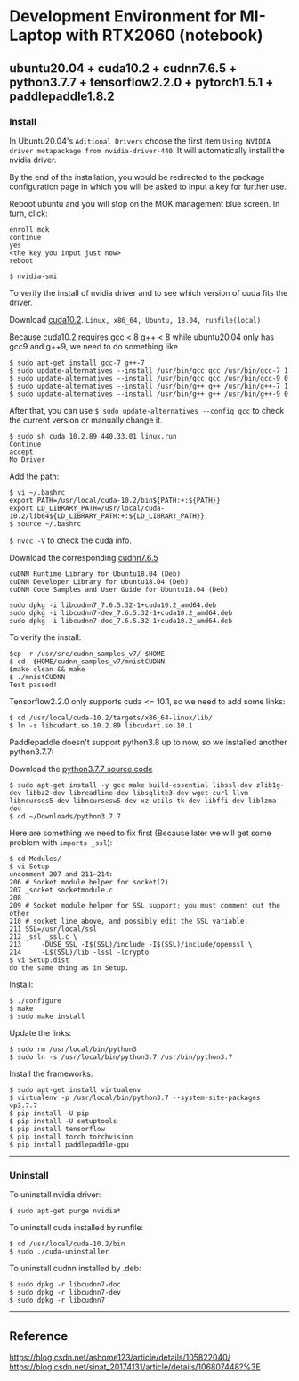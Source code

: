 # Development Environment for MI-Laptop with RTX2060 (notebook)
## ubuntu20.04 + cuda10.2 + cudnn7.6.5 + python3.7.7 + tensorflow2.2.0 + pytorch1.5.1 + paddlepaddle1.8.2

### Install
In Ubuntu20.04's `Aditional Drivers` choose the first item `Using NVIDIA driver metapackage from nvidia-driver-440`.
It will automatically install the nvidia driver.

By the end of the installation, you would be redirected to the package configuration page in which 
you will be asked to input a key for further use.

Reboot ubuntu and you will stop on the MOK management blue screen.
In turn, click:
```
enroll mok
continue
yes
<the key you input just now>
reboot
```

```
$ nvidia-smi
```
To verify the install of nvidia driver and to see which version of cuda fits the driver.

Download [cuda10.2](https://developer.nvidia.com/cuda-toolkit-archive).
`Linux, x86_64, Ubuntu, 18.04, runfile(local)`

Because cuda10.2 requires gcc < 8 g++ < 8 while ubuntu20.04 only has gcc9 and g++9, we need to do something like
```
$ sudo apt-get install gcc-7 g++-7
$ sudo update-alternatives --install /usr/bin/gcc gcc /usr/bin/gcc-7 1
$ sudo update-alternatives --install /usr/bin/gcc gcc /usr/bin/gcc-9 0
$ sudo update-alternatives --install /usr/bin/g++ g++ /usr/bin/g++-7 1
$ sudo update-alternatives --install /usr/bin/g++ g++ /usr/bin/g++-9 0
```
After that, you can use
`$ sudo update-alternatives --config gcc`
to check the current version or manually change it.


```
$ sudo sh cuda_10.2.89_440.33.01_linux.run
Continue
accept
No Driver
```
Add the path:
```
$ vi ~/.bashrc
export PATH=/usr/local/cuda-10.2/bin${PATH:+:${PATH}}
export LD_LIBRARY_PATH=/usr/local/cuda-10.2/lib64${LD_LIBRARY_PATH:+:${LD_LIBRARY_PATH}}
$ source ~/.bashrc
```
`$ nvcc -V` to check the cuda info.

Download the corresponding [cudnn7.6.5](https://developer.nvidia.com/rdp/cudnn-download)
```
cuDNN Runtime Library for Ubuntu18.04 (Deb)
cuDNN Developer Library for Ubuntu18.04 (Deb)
cuDNN Code Samples and User Guide for Ubuntu18.04 (Deb)
```
```
sudo dpkg -i libcudnn7_7.6.5.32-1+cuda10.2_amd64.deb
sudo dpkg -i libcudnn7-dev_7.6.5.32-1+cuda10.2_amd64.deb
sudo dpkg -i libcudnn7-doc_7.6.5.32-1+cuda10.2_amd64.deb
```
To verify the install:
```
$cp -r /usr/src/cudnn_samples_v7/ $HOME
$ cd  $HOME/cudnn_samples_v7/mnistCUDNN
$make clean && make
$ ./mnistCUDNN
Test passed!
```

Tensorflow2.2.0 only supports cuda <= 10.1, so we need to add some links:
```
$ cd /usr/local/cuda-10.2/targets/x86_64-linux/lib/
$ ln -s libcudart.so.10.2.89 libcudart.so.10.1
```
Paddlepaddle doesn't support python3.8 up to now, so we installed another python3.7.7:

Download the [python3.7.7 source code](https://www.python.org/downloads/source/)
```
$ sudo apt-get install -y gcc make build-essential libssl-dev zlib1g-dev libbz2-dev libreadline-dev libsqlite3-dev wget curl llvm libncurses5-dev libncursesw5-dev xz-utils tk-dev libffi-dev liblzma-dev
$ cd ~/Downloads/python3.7.7
```
Here are something we need to fix first (Because later we will get some problem with `imports _ssl`):
```
$ cd Modules/
$ vi Setup
uncomment 207 and 211~214:
206 # Socket module helper for socket(2)
207 _socket socketmodule.c
208 
209 # Socket module helper for SSL support; you must comment out the other
210 # socket line above, and possibly edit the SSL variable:
211 SSL=/usr/local/ssl
212 _ssl _ssl.c \
213     -DUSE_SSL -I$(SSL)/include -I$(SSL)/include/openssl \
214     -L$(SSL)/lib -lssl -lcrypto
$ vi Setup.dist
do the same thing as in Setup.
```
Install:
```
$ ./configure
$ make
$ sudo make install
```
Update the links:
```
$ sudo rm /usr/local/bin/python3
$ sudo ln -s /usr/local/bin/python3.7 /usr/bin/python3.7
```
Install the frameworks:
```
$ sudo apt-get install virtualenv
$ virtualenv -p /usr/local/bin/python3.7 --system-site-packages vp3.7.7
$ pip install -U pip
$ pip install -U setuptools
$ pip install tensorflow
$ pip install torch torchvision
$ pip install paddlepaddle-gpu
```


---
### Uninstall
To uninstall nvidia driver:
```
$ sudo apt-get purge nvidia*
```
To uninstall cuda installed by runfile:
```
$ cd /usr/local/cuda-10.2/bin
$ sudo ./cuda-uninstaller
```
To uninstall cudnn installed by .deb:
```
$ sudo dpkg -r libcudnn7-doc
$ sudo dpkg -r libcudnn7-dev
$ sudo dpkg -r libcudnn7
```

---

## Reference

https://blog.csdn.net/ashome123/article/details/105822040/
https://blog.csdn.net/sinat_20174131/article/details/106807448?%3E

